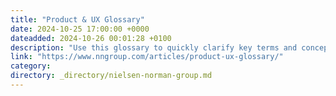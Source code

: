 ```yaml
---
title: "Product & UX Glossary"
date: 2024-10-25 17:00:00 +0000
dateadded: 2024-10-26 00:01:28 +0100
description: "Use this glossary to quickly clarify key terms and concepts related to product management and UX."
link: "https://www.nngroup.com/articles/product-ux-glossary/"
category:
directory: _directory/nielsen-norman-group.md
---
```

